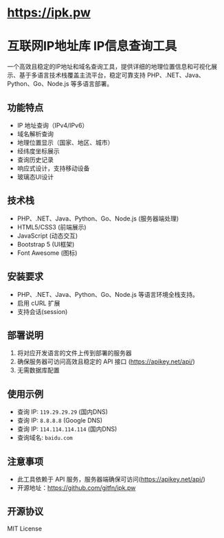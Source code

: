 # https://ipk.pw
# 互联网IP地址库 IP信息查询工具

一个高效且稳定的IP地址和域名查询工具，提供详细的地理位置信息和可视化展示、基于多语言技术栈覆盖主流平台，稳定可靠支持 PHP、.NET、Java、Python、Go、Node.js 等多语言部署。

## 功能特点

- IP 地址查询（IPv4/IPv6）
- 域名解析查询
- 地理位置显示（国家、地区、城市）
- 经纬度坐标展示
- 查询历史记录
- 响应式设计，支持移动设备
- 玻璃态UI设计

## 技术栈

- PHP、.NET、Java、Python、Go、Node.js (服务器端处理)
- HTML5/CSS3 (前端展示)
- JavaScript (动态交互)
- Bootstrap 5 (UI框架)
- Font Awesome (图标)

## 安装要求

- PHP、.NET、Java、Python、Go、Node.js 等语言环境全栈支持。
- 启用 cURL 扩展
- 支持会话(session)

## 部署说明

1. 将对应开发语言的文件上传到部署的服务器
2. 确保服务器可访问高效且稳定的 API 接口 (https://apikey.net/api/)
3. 无需数据库配置

## 使用示例

- 查询 IP: `119.29.29.29` (国内DNS)
- 查询 IP: `8.8.8.8` (Google DNS)
- 查询 IP: `114.114.114.114` (国内DNS)
- 查询域名: `baidu.com`

## 注意事项

- 此工具依赖于 API 服务，服务器端确保可访问(https://apikey.net/api/)
- 开源地址：https://github.com/gitfn/ipk.pw

## 开源协议
MIT License
